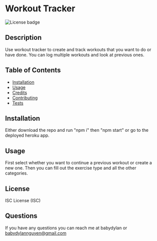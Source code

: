 # Workout Tracker

<img src="https://img.shields.io/badge/License-ISC-blue.svg" alt="License badge">

## Description 
Use workout tracker to create and track workouts that you want to do or have done. You can log multiple workouts and look at previous ones.

## Table of Contents

* [Installation](#installation)
* [Usage](#usage)
* [Credits](#credits)
* [Contributing](#contributing)
* [Tests](#tests)

## Installation
Either download the repo and run "npm i" then "npm start" or go to the deployed heroku app.

## Usage
First select whether you want to continue a previous workout or create a new one. Then you can fill out the exercise type and all the other categories.

## License
ISC License (ISC)

## Questions
If you have any questions you can reach me at babydylan or babydylannguyen@gmail.com

    
